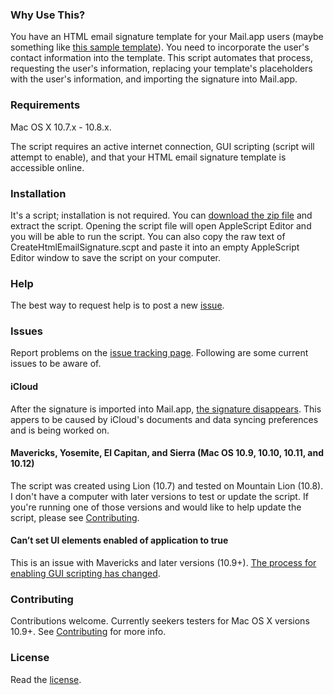 ### Why Use This?
You have an HTML email signature template for your Mail.app users (maybe something like [this sample template](http://seesolve.com/words/wp-content/uploads/2013/06/html_sig.html)). You need to incorporate the user's contact information into the template. This script automates that process, requesting the user's information, replacing your template's placeholders with the user's information, and importing the signature into Mail.app.

### Requirements
Mac OS X 10.7.x - 10.8.x.

The script requires an active internet connection, GUI scripting (script will attempt to enable), and that your HTML email signature template is accessible online.

### Installation
It's a script; installation is not required. You can [download the zip file](https://github.com/seesolve/CreateHtmlEmailSignature/archive/master.zip) and extract the script. Opening the script file will open AppleScript Editor and you will be able to run the script. You can also copy the raw text of CreateHtmlEmailSignature.scpt and paste it into an empty AppleScript Editor window to save the script on your computer.

### Help
The best way to request help is to post a new [issue](https://github.com/seesolve/CreateHtmlEmailSignature/issues/).

### Issues
Report problems on the [issue tracking page](https://github.com/seesolve/CreateHtmlEmailSignature/issues). Following are some current issues to be aware of. 

#### iCloud
After the signature is imported into Mail.app, [the signature disappears](https://github.com/seesolve/CreateHtmlEmailSignature/issues/1). This appers to be caused by iCloud's documents and data syncing preferences and is being worked on.

#### Mavericks, Yosemite, El Capitan, and Sierra (Mac OS 10.9, 10.10, 10.11, and 10.12)
The script was created using Lion (10.7) and tested on Mountain Lion (10.8). I don't have a computer with later versions to test or update the script. If you're running one of those versions and would like to help update the script, please see [Contributing](https://github.com/seesolve/CreateHtmlEmailSignature/blob/master/Contributing.md).

#### Can’t set UI elements enabled of application to true
This is an issue with Mavericks and later versions (10.9+). [The process for enabling GUI scripting has changed](https://support.apple.com/en-us/HT202802).

### Contributing
Contributions welcome. Currently seekers testers for Mac OS X versions 10.9+. See [Contributing](https://github.com/seesolve/CreateHtmlEmailSignature/blob/master/Contributing.md) for more info.

### License
Read the [license](https://github.com/seesolve/CreateHtmlEmailSignature/blob/master/License.txt).
